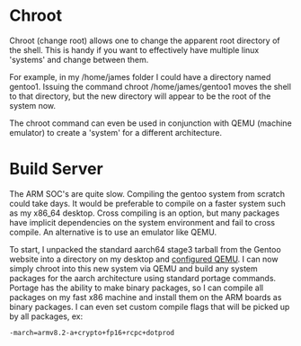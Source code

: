 
# Chroot
Chroot (change root) allows one to change the apparent root directory of
the shell. This is handy if you want to effectively have multiple linux
'systems' and change between them.

For example, in my /home/james folder I could have a directory named gentoo1.
Issuing the command chroot /home/james/gentoo1 moves the shell to that directory, but the new directory will appear to be the root of the system now.

The chroot command can even be used in conjunction with QEMU (machine emulator)
to create a 'system' for a different architecture.

# Build Server
The ARM SOC's are quite slow. Compiling the gentoo system from scratch could take days. It would be preferable to compile on a faster system such as my x86_64 desktop. Cross compiling is an option, but many packages have implicit dependencies on the system environment and fail to cross compile. An alternative is to use an emulator like QEMU.

To start, I unpacked the standard aarch64 stage3 tarball from the Gentoo website into a directory on my desktop and [configured QEMU](https://wiki.gentoo.org/wiki/Embedded_Handbook/General/Compiling_with_QEMU_user_chroot). I can now simply chroot into this new system via QEMU and build any system packages for the aarch architecture using standard portage commands. Portage has the ability to make binary packages, so I can compile all packages on my fast x86 machine and install them on the ARM boards as binary packages. I can even set custom compile flags that will be picked up by all packages, ex:

```
-march=armv8.2-a+crypto+fp16+rcpc+dotprod
```

